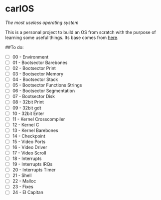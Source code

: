 # carlOS
_The most useless operating system_

This is a personal project to build an OS from scratch with the purpose of learning some useful things. Its base comes from [here](https://github.com/cfenollosa/os-tutorial).

##To do:
- [ ] 00 - Environment
- [ ] 01 - Bootsector Barebones
- [ ] 02 - Bootsector Print
- [ ] 03 - Bootsector Memory
- [ ] 04 - Bootsector Stack
- [ ] 05 - Bootsector Functions Strings
- [ ] 06 - Bootsector Segmentation
- [ ] 07 - Bootsector Disk
- [ ] 08 - 32bit Print
- [ ] 09 - 32bit gdt
- [ ] 10 - 32bit Enter
- [ ] 11 - Kernel Crosscompiler
- [ ] 12 - Kernel C
- [ ] 13 - Kernel Barebones
- [ ] 14 - Checkpoint
- [ ] 15 - Video Ports
- [ ] 16 - Video Driver
- [ ] 17 - Video Scroll
- [ ] 18 - Interrupts
- [ ] 19 - Interrupts IRQs
- [ ] 20 - Interrupts Timer
- [ ] 21 - Shell
- [ ] 22 - Malloc
- [ ] 23 - Fixes
- [ ] 24 - El Capitan
